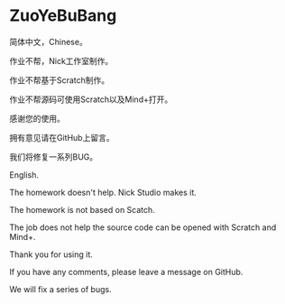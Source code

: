 # ZuoYeBuBang
简体中文，Chinese。

作业不帮，Nick工作室制作。

作业不帮基于Scratch制作。

作业不帮源码可使用Scratch以及Mind+打开。

感谢您的使用。

拥有意见请在GitHub上留言。

我们将修复一系列BUG。

English.

The homework doesn't help. Nick Studio makes it.

The homework is not based on Scatch.

The job does not help the source code can be opened with Scratch and Mind+.

Thank you for using it.

If you have any comments, please leave a message on GitHub.

We will fix a series of bugs.
